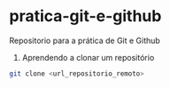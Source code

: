 # pratica-git-e-github
Repositorio para a prática de Git e Github

1. Aprendendo a clonar um repositório

```bash
git clone <url_repositorio_remoto>
```
